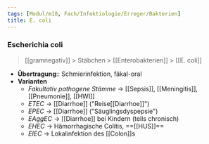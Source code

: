 ```yaml
---
tags: [Modul/m18, Fach/Infektiologie/Erreger/Bakterien]
title: E. coli
---
```

### Escherichia coli
> [[gramnegativ]] > Stäbchen > [[Enterobakterien]] > [[E. coli]]
- **Übertragung**:: Schmierinfektion, fäkal-oral
- **Varianten**
	- *Fakultativ pathogene Stämme* → [[Sepsis]], [[Meningitis]], [[Pneumonie]], [[HWI]]
	- *ETEC* → [[Diarrhoe]] ("Reise[[Diarrhoe]]")
	- *EPEC* → [[Diarrhoe]] ("Säuglingsdyspepsie")
	- *EAggEC* → [[Diarrhoe]] bei Kindern (teils chronisch)
	- *EHEC* → Hämorrhagische Colitis, ==[[HUS]]==
	- *EIEC* → Lokalinfektion des [[Colon]]s
